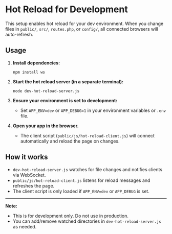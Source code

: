# Hot Reload for Development

This setup enables hot reload for your dev environment. When you change files in `public/`, `src/`, `routes.php`, or `config/`, all connected browsers will auto-refresh.

## Usage

1. **Install dependencies:**

   ```pwsh
   npm install ws
   ```

2. **Start the hot reload server (in a separate terminal):**

   ```pwsh
   node dev-hot-reload-server.js
   ```

3. **Ensure your environment is set to development:**

   - Set `APP_ENV=dev` or `APP_DEBUG=1` in your environment variables or `.env` file.

4. **Open your app in the browser.**
   - The client script (`public/js/hot-reload-client.js`) will connect automatically and reload the page on changes.

## How it works

- `dev-hot-reload-server.js` watches for file changes and notifies clients via WebSocket.
- `public/js/hot-reload-client.js` listens for reload messages and refreshes the page.
- The client script is only loaded if `APP_ENV=dev` or `APP_DEBUG` is set.

---

**Note:**

- This is for development only. Do not use in production.
- You can add/remove watched directories in `dev-hot-reload-server.js` as needed.
